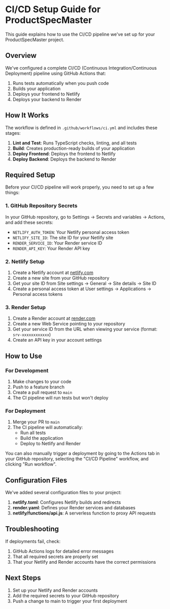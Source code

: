 # CI/CD Setup Guide for ProductSpecMaster

This guide explains how to use the CI/CD pipeline we've set up for your ProductSpecMaster project.

## Overview

We've configured a complete CI/CD (Continuous Integration/Continuous Deployment) pipeline using GitHub Actions that:

1. Runs tests automatically when you push code
2. Builds your application
3. Deploys your frontend to Netlify
4. Deploys your backend to Render

## How It Works

The workflow is defined in `.github/workflows/ci.yml` and includes these stages:

1. **Lint and Test**: Runs TypeScript checks, linting, and all tests
2. **Build**: Creates production-ready builds of your application
3. **Deploy Frontend**: Deploys the frontend to Netlify
4. **Deploy Backend**: Deploys the backend to Render

## Required Setup

Before your CI/CD pipeline will work properly, you need to set up a few things:

### 1. GitHub Repository Secrets

In your GitHub repository, go to Settings → Secrets and variables → Actions, and add these secrets:

- `NETLIFY_AUTH_TOKEN`: Your Netlify personal access token
- `NETLIFY_SITE_ID`: The site ID for your Netlify site
- `RENDER_SERVICE_ID`: Your Render service ID
- `RENDER_API_KEY`: Your Render API key

### 2. Netlify Setup

1. Create a Netlify account at [netlify.com](https://www.netlify.com/)
2. Create a new site from your GitHub repository
3. Get your site ID from Site settings → General → Site details → Site ID
4. Create a personal access token at User settings → Applications → Personal access tokens

### 3. Render Setup

1. Create a Render account at [render.com](https://render.com/)
2. Create a new Web Service pointing to your repository
3. Get your service ID from the URL when viewing your service (format: `srv-xxxxxxxxxxxx`)
4. Create an API key in your account settings

## How to Use

### For Development

1. Make changes to your code
2. Push to a feature branch
3. Create a pull request to `main`
4. The CI pipeline will run tests but won't deploy

### For Deployment

1. Merge your PR to `main`
2. The CI pipeline will automatically:
   - Run all tests
   - Build the application
   - Deploy to Netlify and Render

You can also manually trigger a deployment by going to the Actions tab in your GitHub repository, selecting the "CI/CD Pipeline" workflow, and clicking "Run workflow".

## Configuration Files

We've added several configuration files to your project:

1. **netlify.toml**: Configures Netlify builds and redirects
2. **render.yaml**: Defines your Render services and databases
3. **netlify/functions/api.js**: A serverless function to proxy API requests

## Troubleshooting

If deployments fail, check:

1. GitHub Actions logs for detailed error messages
2. That all required secrets are properly set
3. That your Netlify and Render accounts have the correct permissions

## Next Steps

1. Set up your Netlify and Render accounts
2. Add the required secrets to your GitHub repository
3. Push a change to main to trigger your first deployment

